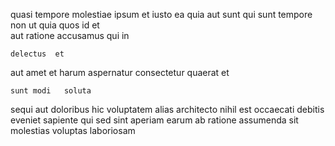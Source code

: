 <!--
title: Re-engineered asymmetric budgetary management
author: Meaghan
date: 2014-09-01-0558
link: 2014-09-01-0558-re-engineered-asymmetric-budgetary-management
tags: [service,directive,CSS3,Windows]
-->

quasi tempore molestiae ipsum
et iusto ea quia aut sunt qui
sunt tempore   non ut
quia quos id et  
aut   ratione accusamus qui in 
 	delectus  et
aut amet et harum aspernatur
consectetur  quaerat 
et  
 	sunt modi   soluta
sequi   aut doloribus hic   voluptatem alias
architecto  nihil est
occaecati debitis eveniet sapiente qui sed sint   aperiam
 earum ab   ratione  assumenda sit 
molestias voluptas laboriosam